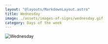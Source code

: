 ```yaml
---
layout: "@layouts/MarkdownLayout.astro"
title: Wednesday
image: ./assets/images-of-signs/wednesday.gif
category: Days of the week
---
```


![Wednesday](@signs/wednesday.gif)

